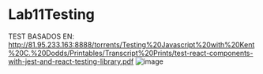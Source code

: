 # Lab11Testing
TEST BASADOS EN:
http://81.95.233.163:8888/torrents/Testing%20Javascript%20with%20Kent%20C.%20Dodds/Printables/Transcript%20Prints/test-react-components-with-jest-and-react-testing-library.pdf
![image](https://user-images.githubusercontent.com/53351491/116036197-904d8e00-a623-11eb-93b7-2b5de9deea6c.png)

